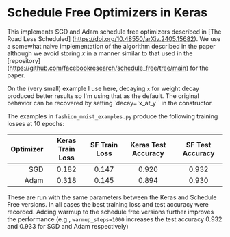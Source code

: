 # Schedule Free Optimizers in Keras

This implements SGD and Adam schedule free optimizers described in
[The Road Less Scheduled]
(https://doi.org/10.48550/arXiv.2405.15682). We use a somewhat naive
implementation of the algorithm described in the paper although we
avoid storing *x* in a manner similar to that used in the [repository]
(https://github.com/facebookresearch/schedule_free/tree/main) for the
paper.

On the (very small) example I use here, decaying `x` for weight decay
produced better results so I'm using that as the default. The original
behavior can be recovered by setting `decay='x_at_y`` in the
constructor.

The examples in `fashion_mnist_examples.py` produce the following
training losses at 10 epochs:

|  Optimizer  | Keras Train Loss | SF Train Loss| Keras Test Accuracy | SF Test Accuracy |
| -----------:|:----------------:|:------------:|:-------------------:|:----------------:|
|         SGD |       0.182      |     0.147    |        0.920        |      0.932       |
|        Adam |       0.318      |     0.145    |        0.894        |      0.930       |       

These are run with the same parameters between the Keras and Schedule
Free versions. In all cases the best training loss and test accuracy
were recorded.  Adding warmup  to the schedule free versions further
improves the performance (e.g., `warmup_steps=1000` increases the test
accuracy 0.932 and 0.933 for SGD and Adam respectively)
